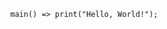 <pre>
    <code class="language-run-dartpad:theme-light:mode-flutter:ga_id-example1">
        main() =&gt; print(&quot;Hello, World!&quot;);
    </code>
</pre>
